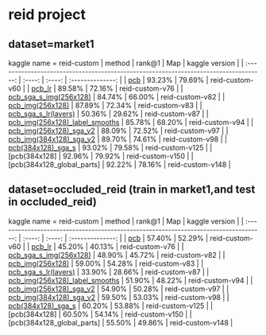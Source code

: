 
# reid project 

## dataset=market1
kaggle name = reid-custom
|                                        method                                         | rank@1 |  Map   |  kaggle version  |
| :-----------------------------------------------------------------------------------: | :----: | :----: | :--------------: |
|                            [pcb](project_result/pcb.ipynb)                            | 93.23% | 79.69% | reid-custom-v60  |
|                      [pcb_lr](project_result/pcb_same_lr.ipynb)                       | 89.58% | 72.16% | reid-custom-v76  |
|              [pcb_sga_s_img(256x128)](project_result/pcb_same_lr.ipynb)               | 84.74% | 66.00% | reid-custom-v82  |
|               [pcb_img(256x128)](project_result/pcb_img(256x128).ipynb)               | 87.89% | 72.34% | reid-custom-v83  |
|              [pcb_sga_s_lr(layers)](project_result/pcb_lr(layers).ipynb)              | 50.36% | 29.62% | reid-custom-v87  |
| [pcb_img(256x128)_label_smooths](project_result/pcb_img(256x128)_label_smooths.ipynb) | 85.78% | 68.20% | reid-custom-v94  |
|        [pcb_img(256x128)_sga_v2](project_result/pcb_img(256x128)_sga_v2.ipynb)        | 88.09% | 72.52% | reid-custom-v97  |
|        [pcb_img(384x128)_sga_v2](project_result/pcb_img(384x128)_sga_v2.ipynb)        | 89.70% | 74.61% | reid-custom-v98  |
|             [pcb(384x128)_sga_s](project_result/pcb(384x128)_sga_s.ipynb)             | 93.02% | 79.58% | reid-custom-v125 |
|                                     [pcb(384x128]                                     | 92.96% | 79.92% | reid-custom-v150 |
|                              [pcb(384x128_global_parts]                               | 92.22% | 78.16% | reid-custom-v148 |





##  dataset=occluded_reid (train in market1,and test in occluded_reid)
kaggle name = reid-custom
|                                        method                                         | rank@1 |  Map   |  kaggle version  |
| :-----------------------------------------------------------------------------------: | :----: | :----: | :--------------: |
|                            [pcb](project_result/pcb.ipynb)                            | 57.40% | 52.29% | reid-custom-v60  |
|                      [pcb_lr](project_result/pcb_same_lr.ipynb)                       | 45.20% | 40.13% | reid-custom-v76  |
|              [pcb_sga_s_img(256x128)](project_result/pcb_same_lr.ipynb)               | 48.90% | 45.72% | reid-custom-v82  |
|               [pcb_img(256x128)](project_result/pcb_img(256x128).ipynb)               | 59.00% | 54.28% | reid-custom-v83  |
|              [pcb_sga_s_lr(layers)](project_result/pcb_lr(layers).ipynb)              | 33.90% | 28.66% | reid-custom-v87  |
| [pcb_img(256x128)_label_smooths](project_result/pcb_img(256x128)_label_smooths.ipynb) | 51.90% | 48.22% | reid-custom-v94  |
|        [pcb_img(256x128)_sga_v2](project_result/pcb_img(256x128)_sga_v2.ipynb)        | 54.90% | 50.28% | reid-custom-v97  |
|        [pcb_img(384x128)_sga_v2](project_result/pcb_img(384x128)_sga_v2.ipynb)        | 59.50% | 53.03% | reid-custom-v98  |
|             [pcb(384x128)_sga_s](project_result/pcb(384x128)_sga_s.ipynb)             | 60.20% | 53.88% | reid-custom-v125 |
|                                     [pcb(384x128]                                     | 60.50% | 54.14% | reid-custom-v150 |
|                              [pcb(384x128_global_parts]                               | 55.50% | 49.86% | reid-custom-v148 |



